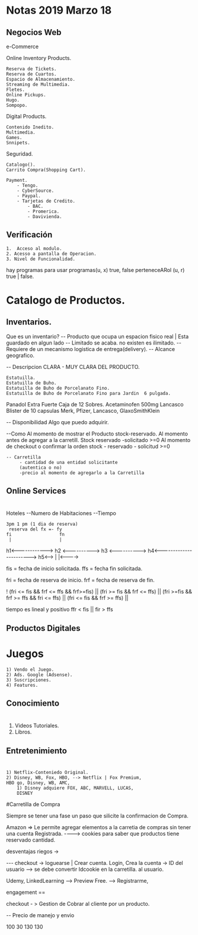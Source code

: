 # Notas 2019 Marzo 18
## Negocios Web

e-Commerce

Online Inventory Products.

    Reserva de Tickets.
    Reserva de Cuartos.
    Espacio de Almacenamiento.
    Streaming de Multimedia.
    Fletes.
    Online Pickups.
    Hugo.
    Sompopo.

Digital Products.
    
    Contenido Inedito.
    Multimedia.
    Games.
    Snnipets.


Seguridad.

    Catalogo().
    Carrito Compra(Shopping Cart).
    
    Payment.
        - Tengo.
        - CyberSource.
        - Paypal.
        - Tarjetas de Credito.
            - BAC.
            - Promerica.
            - Davivienda.


## Verificación

    1.  Acceso al modulo.
    2. Acesso a pantalla de Operacion.
    3. Nivel de Funcionalidad.

hay programas para usar programas(u, x) true, false
perteneceARol (u, r) true | false.


# Catalogo de Productos.
## Inventarios.

Que es un inventario?
-- Producto que ocupa un espacion fisico real | Esta guardado en algun lado
-- Limitado se acaba. no existen es ilimitado.
-- Requiere de un mecanismo logistica de entrega(delivery).
-- Alcance geografico.

-- Descripcion CLARA - MUY CLARA DEL PRODUCTO.

    Estatuilla.
    Estatuilla de Buho.
    Estatuilla de Buho de Porcelanato Fino.
    Estatuilla de Buho de Porcelanato Fino para Jardin  6 pulgada.

Panadol Extra Fuerte Caja de 12 Sobres.
Acetaminofen 500mg  Lancasco  Blister  de 10 capsulas Merk, Pfizer, Lancasco, GlaxoSmithKlein

-- Disponibilidad
    Algo que puedo adquirir.
    
--Como
    Al momento de mostrar el Producto
      stock-reservado.
    Al momento antes de agregar a la carretill.
     Stock reservado -solicitado >=0
    Al momento  de checkout o confirmar la orden 
        stock - reservado - solicitud >=0

    -- Carretilla
         - cantidad de una entidad solicitante
         (autentica o no)
         -precio al momento de agregarlo a la Carretilla

## Online Services 
#
Hoteles
    --Numero de Habitaciones
    --Tiempo

    3pm 1 pm (1 dia de reserva)
     reserva del fx =- fy
    fi                  fn
     |                  |
h1<------------>
h2         <---------->
h3              <---------->
h4<----------------------->
h5<--> |                     |<---->

fis = fecha de inicio solicitada.
ffs = fecha fin solicitada. 


fri = fecha de reserva de inicio.
frf = fecha de reserva de fin.

!
(fri <= fis  &&  frf <= ffs && frf>=fis) || 
(fri >= fis && frf <= ffs)   ||
(fri >=fis && frf >= ffs && fri <= ffs) ||
(fri <= fis && frf >= ffs) ||

tiempo es lineal y positivo
ffr < fis || fir > ffs


## Productos Digitales
# Juegos

    1) Vendo el Juego.
    2) Ads. Google (Adsense).
    3) Suscripciones.
    4) Features.
    
## Conocimiento
#
1) Videos Tutoriales.
2) Libros.


## Entretenimiento
# 

    1) Netflix-Conteniedo Original.
    2) Disney, WB, Fox, HBO, --> Netflix | Fox Premium,
    HBO go, Disney, WB, AMC, 
        1) Disney adquiere FOX, ABC, MARVELL, LUCAS,
        DISNEY
#Carretilla  de Compra

Siempre se tener  una fase  un paso  que silicite  la confirmacion de Compra.


Amazon => Le permite agregar elementos a la carretia de compras sin tener una cuenta 
            Registrada.
            ----> cookies para saber  que productos  tiene reservado  cantidad.

desventajas riegos ->

--- checkout -> loguearse | Crear cuenta.
        Login, Crea la cuenta -> ID  del usuario --> se debe convertir Idcookie
        en la carretilla.
        al usuario.

Udemy, LinkedLearning --> Preview Free. --> Registrarme,

engagement == 



checkout - > Gestion de Cobrar  al cliente por un producto.


--
Precio de manejo y envio

100
30
130
130

    






